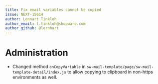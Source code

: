 ```yaml
---
title: Fix email variables cannot be copied
issue: NEXT-15614
author: Lennart Tinkloh
author_email: l.tinkloh@shopware.com 
author_github: @lernhart
---
```

# Administration
* Changed method `onCopyVariable` in `sw-mail-template/page/sw-mail-template-detail/index.js` to allow copying to clipboard in non-https environments as well.
